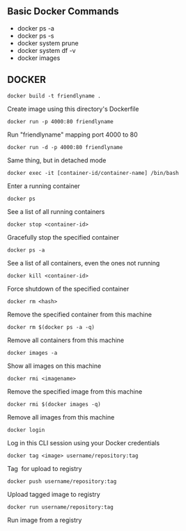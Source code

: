## Basic Docker Commands

* docker ps -a
* docker ps -s
* docker system prune
* docker system df -v
* docker images


## DOCKER


```
docker build -t friendlyname .
```              
Create image using this directory's Dockerfile

```
docker run -p 4000:80 friendlyname
```          
Run "friendlyname" mapping port 4000 to 80

```
docker run -d -p 4000:80 friendlyname
```
Same thing, but in detached mode

```
docker exec -it [container-id/container-name] /bin/bash
```       
Enter a running container

```
docker ps
```
See a list of all running containers

```
docker stop <container-id>
```
Gracefully stop the specified container

```
docker ps -a
```  
See a list of all containers, even the ones not running

```
docker kill <container-id>
```
Force shutdown of the specified container

```
docker rm <hash>
```                          
Remove the specified container from this machine

```
docker rm $(docker ps -a -q)
```
Remove all containers from this machine

```
docker images -a
```
Show all images on this machine

```
docker rmi <imagename>
```                  
Remove the specified image from this machine

```
docker rmi $(docker images -q)
```              
Remove all images from this machine

```
docker login
```
Log in this CLI session using your Docker credentials

```
docker tag <image> username/repository:tag
```
Tag <image> for upload to registry

```
docker push username/repository:tag
```
Upload tagged image to registry

```
docker run username/repository:tag
``` 
Run image from a registry
